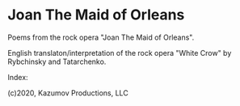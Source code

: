 # Joan The Maid of Orleans

Poems from the rock opera "Joan The Maid of Orleans".

English translaton/interpretation of the rock opera "White Crow" by Rybchinsky and Tatarchenko.

Index:



(c)2020, Kazumov Productions, LLC
